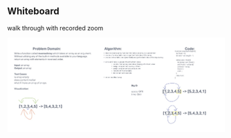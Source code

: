 ## Whiteboard


walk through with recorded zoom


![code challange01](../../screenshots/chall%201.jpg)
